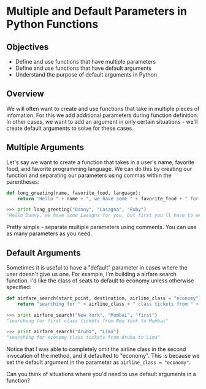# Multiple and Default Parameters in Python Functions

## Objectives
+ Define and use functions that have multiple parameters
+ Define and use functions that have default arguments
+ Understand the purpose of default arguments in Python

## Overview
We will often want to create and use functions that take in multiple pieces of infomation. For this we add additional parameters during function definition. In other cases, we want to add an argument in only certain situations - we'll create default arguments to solve for these cases.

## Multiple Arguments
Let's say we want to create a function that takes in a user's name, favorite food, and favorite programming language. We can do this by creating our function and separating our parameters using commas within the parentheses:

```python
def long_greeting(name, favorite_food, language):
    return "Hello " + name + ", we have some " + favorite_food + " for you, but first you'll have to write FizzBuzz in " + language + "!"

>>> print long_greeting("Danny", "Lasagna", "Ruby")
"Hello Danny, we have some Lasagna for you, but first you'll have to write FizzBuzz in Ruby!""
```
Pretty simple - separate multiple parameters using comments. You can use as many parameters as you need.

## Default Arguments

Sometimes it is useful to have a "default" parameter in cases where the user doesn't give us one. For example, I'm building a airfare search function. I'd like the class of seats to default to economy unless otherwise specified:

```python
def airfare_search(start_point, destination, airline_class = "economy"):
    return "searching for " + airline_class + " class tickets from " + start_point + " to " + destination

>>> print airfare_search("New York", "Mumbai", "first")
"searching for first class tickets from New York to Mumbai"

>>> print airfare_search("Aruba", "Lima")
"searching for economy class tickets from Aruba to Lima"

```

Notice that I was able to completely omit the airline class in the second invocation of the method, and it defaulted to "economy". This is because we set the default argument in the parameter as `airline_class = "economy"`.

Can you think of situations where you'd need to use default arguments in a function?